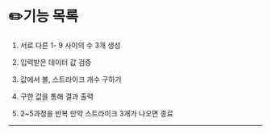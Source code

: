 # ✏️기능 목록

1. 서로 다른 1- 9 사이의 수 3개 생성



3. 입력받은 데이터 값 검증

4. 값에서 볼, 스트라이크 개수 구하기

5. 구한 값을 통해 결과 출력

6. 2~5과정을 반복 만약 스트라이크 3개가 나오면 종료

___

